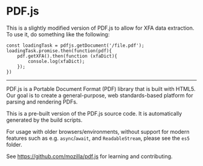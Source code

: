 # PDF.js

This is a slightly modified version of PDF.js to allow for XFA data extraction. To use it, do something like the following:
```
const loadingTask = pdfjs.getDocument('/file.pdf');
loadingTask.promise.then(function(pdf){
    pdf.getXFA().then(function (xfaDict){
        console.log(xfaDict);
    });
})
```

----

PDF.js is a Portable Document Format (PDF) library that is built with HTML5.
Our goal is to create a general-purpose, web standards-based platform for
parsing and rendering PDFs.

This is a pre-built version of the PDF.js source code. It is automatically
generated by the build scripts.

For usage with older browsers/environments, without support for modern features
such as e.g. `async`/`await`, and `ReadableStream`, please see the `es5` folder.

See https://github.com/mozilla/pdf.js for learning and contributing.
